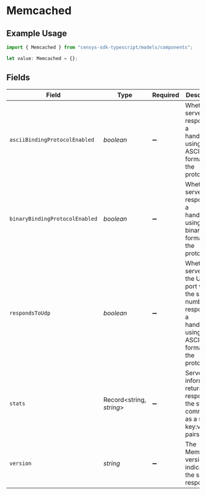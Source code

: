 # Memcached

## Example Usage

```typescript
import { Memcached } from "censys-sdk-typescript/models/components";

let value: Memcached = {};
```

## Fields

| Field                                                                                                                        | Type                                                                                                                         | Required                                                                                                                     | Description                                                                                                                  |
| ---------------------------------------------------------------------------------------------------------------------------- | ---------------------------------------------------------------------------------------------------------------------------- | ---------------------------------------------------------------------------------------------------------------------------- | ---------------------------------------------------------------------------------------------------------------------------- |
| `asciiBindingProtocolEnabled`                                                                                                | *boolean*                                                                                                                    | :heavy_minus_sign:                                                                                                           | Whether server responds to a handshake using the ASCII wire format of the protocol.                                          |
| `binaryBindingProtocolEnabled`                                                                                               | *boolean*                                                                                                                    | :heavy_minus_sign:                                                                                                           | Whether server responds to a handshake using the binary wire format of the protocol.                                         |
| `respondsToUdp`                                                                                                              | *boolean*                                                                                                                    | :heavy_minus_sign:                                                                                                           | Whether the server on the UDP port with the same number responds to a handshake using the ASCII wire format of the protocol. |
| `stats`                                                                                                                      | Record<string, *string*>                                                                                                     | :heavy_minus_sign:                                                                                                           | Server information returned in response to the stats command, as a set of key:value pairs.                                   |
| `version`                                                                                                                    | *string*                                                                                                                     | :heavy_minus_sign:                                                                                                           | The Memcached version indicated in the server's response.                                                                    |